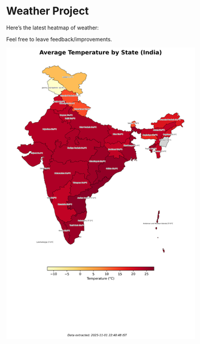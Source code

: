 # Weather Project

Here’s the latest heatmap of weather:

Feel free to leave feedback/improvements.

![India Heatmap](docs/assets/india_heatmap.png?v=063F1A)
